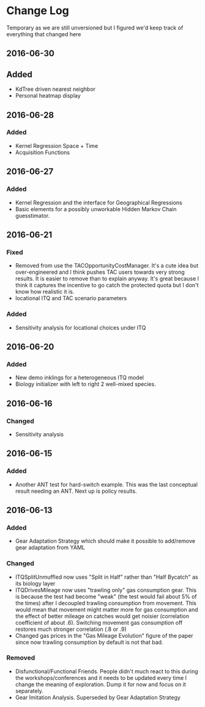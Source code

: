 # Change Log

Temporary as we are still unversioned but I figured we'd keep track of everything that changed here


## 2016-06-30

## Added
- KdTree driven nearest neighbor
- Personal heatmap display


## 2016-06-28

### Added
- Kernel Regression Space + Time
- Acquisition Functions

## 2016-06-27

### Added
- Kernel Regression and the interface for Geographical Regressions
- Basic elements for a possibly unworkable Hidden Markov Chain guesstimator.



## 2016-06-21

### Fixed
- Removed from use the TACOpportunityCostManager. It's a cute idea but over-engineered and I think pushes
TAC users towards very strong results. It is easier to remove than to explain anyway. It's great because
I think it captures the incentive to go catch the protected quota but I don't know how realistic it is.
- locational ITQ and TAC scenario parameters

### Added
- Sensitivity analysis for locational choices under ITQ

## 2016-06-20

### Added
- New demo inklings for a heterogeneous ITQ model
- Biology initializer with left to right 2 well-mixed species.



## 2016-06-16

### Changed
- Sensitivity analysis 



## 2016-06-15

### Added
- Another ANT test for hard-switch example. This was the last conceptual result needing an ANT. Next up is policy results.


## 2016-06-13
### Added
- Gear Adaptation Strategy which should make it possible to add/remove gear adaptation from YAML

### Changed
- ITQSplitUnmuffled now uses "Split in Half" rather than "Half Bycatch" as its biology layer
- ITQDrivesMileage now uses "trawling only" gas consumption gear. This is because the
 test had become "weak" (the test would fail about 5% of the times) after I decoupled 
 trawling consumption from movement. This would mean that movement might matter more for gas consumption
  and the effect of better mileage on catches would get noisier (correlation coefficient of about .6). 
  Switching movement gas consumption off restores much stronger correlation (.8 or .9)
- Changed gas prices in the "Gas Mileage Evolution" figure of the paper since now trawling consumption
 by default is not that bad.

### Removed
- Disfunctional/Functional Friends. People didn't much react to this 
during the workshops/conferences and it needs to be updated every time I change the meaning of exploration. 
Dump it for now and focus on it separately. 
- Gear Imitation Analysis. Superseded by Gear Adaptation Strategy
